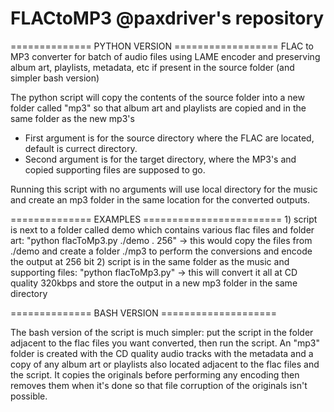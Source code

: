 # FLACtoMP3 @paxdriver's repository

============== PYTHON VERSION ==================
FLAC to MP3 converter for batch of audio files using LAME encoder and preserving album art, playlists, metadata, etc if present in the source folder (and simpler bash version)

The python script will copy the contents of the source folder into a new folder called "mp3" so that album art and playlists are copied and in the same folder as the new mp3's

- First argument is for the source directory where the FLAC are located, default is currect directory.
- Second argument is for the target directory, where the MP3's and copied supporting files are supposed to go.

Running this script with no arguments will use local directory for the music and create an mp3 folder in the same location for the converted outputs.

============== EXAMPLES ========================
    1) script is next to a folder called demo which contains various flac files and folder art:
        "python flacToMp3.py ./demo . 256" -> this would copy the files from ./demo and create a folder ./mp3 to perform the conversions and encode the output at 256 bit
    2) script is in the same folder as the music and supporting files:
        "python flacToMp3.py" -> this will convert it all at CD quality 320kbps and store the output in a new mp3 folder in the same directory


============== BASH VERSION ====================

The bash version of the script is much simpler: put the script in the folder adjacent to the flac files you want converted, then run the script. An "mp3" folder is created with the CD quality audio tracks with the metadata and a copy of any album art or playlists also located adjacent to the flac files and the script. It copies the originals before performing any encoding then removes them when it's done so that file corruption of the originals isn't possible.
